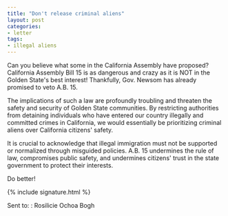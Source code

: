 ```yaml
---
title: "Don't release criminal aliens"
layout: post
categories:
- letter
tags:
- illegal aliens
---
```


Can you believe what some in the California Assembly have proposed? California Assembly Bill 15 is as dangerous and crazy as it is NOT in the Golden State's best interest! Thankfully, Gov. Newsom has already promised to veto A.B. 15. 

The implications of such a law are profoundly troubling and threaten the safety and security of Golden State communities. By restricting authorities from detaining individuals who have entered our country illegally and committed crimes in California, we would essentially be prioritizing criminal aliens over California citizens' safety.

It is crucial to acknowledge that illegal immigration must not be supported or normalized through misguided policies. A.B. 15 undermines the rule of law, compromises public safety, and undermines citizens' trust in the state government to protect their interests.

Do better!

{% include signature.html %}

Sent to:
: Rosilicie Ochoa Bogh
